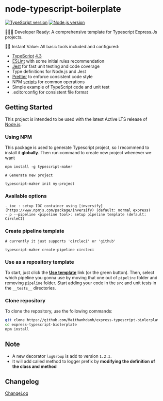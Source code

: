 # node-typescript-boilerplate

[![TypeScript version][ts-badge]][typescript-4-3]
[![Node.js version][nodejs-badge]][nodejs]

👩🏻‍💻 Developer Ready: A comprehensive template for Typescript Express.Js projects.

🏃🏽 Instant Value: All basic tools included and configured:

- [TypeScript][typescript] [4.3][typescript-4-3]
- [ESLint][eslint] with some initial rules recommendation
- [Jest][jest] for fast unit testing and code coverage
- Type definitions for Node.js and Jest
- [Prettier][prettier] to enforce consistent code style
- NPM [scripts](#available-scripts) for common operations
- Simple example of TypeScript code and unit test
- .editorconfig for consistent file format

## Getting Started

This project is intended to be used with the latest Active LTS release of [Node.js][nodejs].

### Using NPM

This package is used to generate Typescript project, so I recommend to install it **globally**. Then run command to create new project whenever we want

```
npm install -g typescript-maker

# Generate new project

typescript-maker init my-project
```

### Available options
```
- ioc : setup IOC container using [inversify](https://www.npmjs.com/package/inversify) (default: normal express)
- p --pipeline <pipeline tool>: setup pipeline template (default: CircleCI)
```

### Create pipeline template
```
# currently it just supports 'circleci' or 'github'

typescript-maker create-pipeline circleci
```

### Use as a repository template

To start, just click the **[Use template][repo-template-action]** link (or the green button). Then, select which pipeline you gonna use by moving that one out of `pipeline` folder and removing `pipeline` folder. Start adding your code in the `src` and unit tests in the `__tests__` directories.

### Clone repository

To clone the repository, use the following commands:

```sh
git clone https://github.com/Maithanhdanh/express-typescript-biolerplate.git
cd express-typescript-biolerplate
npm install
```

## Note

- A new decorator `logGroup` is add to version `1.2.3`.
- It will add called method to logger prefix by **modifying the definition of the class and method**

## Changelog
[ChangeLog](https://github.com/Maithanhdanh/express-typescript-boilerplate/blob/main/CHANGELOG.md)

[ts-badge]: https://img.shields.io/badge/TypeScript-4.3-blue.svg
[nodejs-badge]: https://img.shields.io/badge/Node.js->=%2014.16-blue.svg
[nodejs]: https://nodejs.org/dist/latest-v14.x/docs/api/
[typescript]: https://www.typescriptlang.org/
[typescript-4-3]: https://www.typescriptlang.org/docs/handbook/release-notes/typescript-4-3.html
[jest]: https://facebook.github.io/jest/
[eslint]: https://github.com/eslint/eslint
[prettier]: https://prettier.io
[repo-template-action]: https://github.com/Maithanhdanh/express-typescript-biolerplate.git
